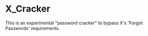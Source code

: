 <h1>X_Cracker</h1>
<p>This is an experimental "password cracker" to bypass X's 'Forgot Passwords' requirements.</p>
